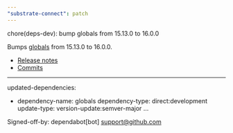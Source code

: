 ```yaml
---
"substrate-connect": patch
---
```


chore(deps-dev): bump globals from 15.13.0 to 16.0.0

Bumps [globals](https://github.com/sindresorhus/globals) from 15.13.0 to 16.0.0.
- [Release notes](https://github.com/sindresorhus/globals/releases)
- [Commits](https://github.com/sindresorhus/globals/compare/v15.13.0...v16.0.0)

---
updated-dependencies:
- dependency-name: globals
  dependency-type: direct:development
  update-type: version-update:semver-major
...

Signed-off-by: dependabot[bot] <support@github.com>
